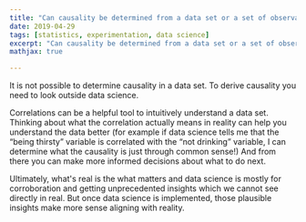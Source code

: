 ```yaml
---
title: "Can causality be determined from a data set or a set of observations?"
date: 2019-04-29
tags: [statistics, experimentation, data science]
excerpt: "Can causality be determined from a data set or a set of observations"
mathjax: true

---
```


It is not possible to determine causality in a data set. To derive causality you need to look outside data science.

Correlations can be a helpful tool to intuitively understand a data set. Thinking about what the correlation actually means in reality can help you understand the data better (for example if data science tells me that the “being thirsty” variable is correlated with the “not drinking” variable, I can determine what the causality is just through common sense!) And from there you can make more informed decisions about what to do next.

Ultimately, what's real is the what matters and data science is mostly for corroboration and getting unprecedented insights which we cannot see directly in real. But once data science is implemented, those plausible insights make more sense aligning with reality.
